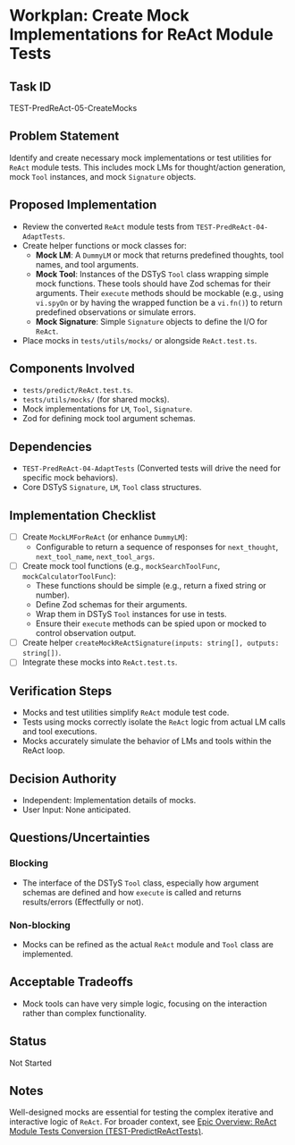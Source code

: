 # Workplan: Create Mock Implementations for ReAct Module Tests

## Task ID
TEST-PredReAct-05-CreateMocks

## Problem Statement
Identify and create necessary mock implementations or test utilities for `ReAct` module tests. This includes mock LMs for thought/action generation, mock `Tool` instances, and mock `Signature` objects.

## Proposed Implementation
- Review the converted `ReAct` module tests from `TEST-PredReAct-04-AdaptTests`.
- Create helper functions or mock classes for:
    - **Mock LM**: A `DummyLM` or mock that returns predefined thoughts, tool names, and tool arguments.
    - **Mock Tool**: Instances of the DSTyS `Tool` class wrapping simple mock functions. These tools should have Zod schemas for their arguments. Their `execute` methods should be mockable (e.g., using `vi.spyOn` or by having the wrapped function be a `vi.fn()`) to return predefined observations or simulate errors.
    - **Mock Signature**: Simple `Signature` objects to define the I/O for `ReAct`.
- Place mocks in `tests/utils/mocks/` or alongside `ReAct.test.ts`.

## Components Involved
- `tests/predict/ReAct.test.ts`.
- `tests/utils/mocks/` (for shared mocks).
- Mock implementations for `LM`, `Tool`, `Signature`.
- Zod for defining mock tool argument schemas.

## Dependencies
- `TEST-PredReAct-04-AdaptTests` (Converted tests will drive the need for specific mock behaviors).
- Core DSTyS `Signature`, `LM`, `Tool` class structures.

## Implementation Checklist
- [ ] Create `MockLMForReAct` (or enhance `DummyLM`):
    - Configurable to return a sequence of responses for `next_thought`, `next_tool_name`, `next_tool_args`.
- [ ] Create mock tool functions (e.g., `mockSearchToolFunc`, `mockCalculatorToolFunc`):
    - These functions should be simple (e.g., return a fixed string or number).
    - Define Zod schemas for their arguments.
    - Wrap them in DSTyS `Tool` instances for use in tests.
    - Ensure their `execute` methods can be spied upon or mocked to control observation output.
- [ ] Create helper `createMockReActSignature(inputs: string[], outputs: string[])`.
- [ ] Integrate these mocks into `ReAct.test.ts`.

## Verification Steps
- Mocks and test utilities simplify `ReAct` module test code.
- Tests using mocks correctly isolate the `ReAct` logic from actual LM calls and tool executions.
- Mocks accurately simulate the behavior of LMs and tools within the ReAct loop.

## Decision Authority
- Independent: Implementation details of mocks.
- User Input: None anticipated.

## Questions/Uncertainties
### Blocking
- The interface of the DSTyS `Tool` class, especially how argument schemas are defined and how `execute` is called and returns results/errors (Effectfully or not).

### Non-blocking
- Mocks can be refined as the actual `ReAct` module and `Tool` class are implemented.

## Acceptable Tradeoffs
- Mock tools can have very simple logic, focusing on the interaction rather than complex functionality.

## Status
Not Started

## Notes
Well-designed mocks are essential for testing the complex iterative and interactive logic of `ReAct`.
For broader context, see [Epic Overview: ReAct Module Tests Conversion (TEST-PredictReActTests)](../../docs/planning/workplans/TEST-PredictReActTests.md).